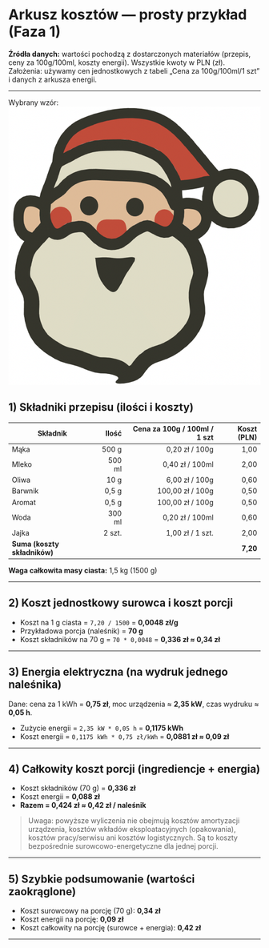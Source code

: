 # Arkusz kosztów — prosty przykład (Faza 1)

**Źródła danych:** wartości pochodzą z dostarczonych materiałów (przepis, ceny za 100g/100ml, koszty energii). Wszystkie kwoty w PLN (zł).
Założenia: używamy cen jednostkowych z tabeli „Cena za 100g/100ml/1 szt” i danych z arkusza energii.

---
Wybrany wzór:
![Santa](images/Santa.png)

## 1) Składniki przepisu (ilości i koszty)

| Składnik | Ilość | Cena za 100g / 100ml / 1 szt | Koszt (PLN) |
|---|---:|---:|---:|
| Mąka | 500 g | 0,20 zł / 100g | 1,00 |
| Mleko | 500 ml | 0,40 zł / 100ml | 2,00 |
| Oliwa | 10 g | 6,00 zł / 100g | 0,60 |
| Barwnik | 0,5 g | 100,00 zł / 100g | 0,50 |
| Aromat | 0,5 g | 100,00 zł / 100g | 0,50 |
| Woda | 300 ml | 0,20 zł / 100ml | 0,60 |
| Jajka | 2 szt. | 1,00 zł / 1 szt. | 2,00 |
| **Suma (koszty składników)** | | | **7,20** |

**Waga całkowita masy ciasta:** 1,5 kg (1500 g)

---

## 2) Koszt jednostkowy surowca i koszt porcji

- Koszt na 1 g ciasta = `7,20 / 1500` = **0,0048 zł/g**  
- Przykładowa porcja (naleśnik) = **70 g**  
- Koszt składników na 70 g = `70 * 0,0048` = **0,336 zł ≈ 0,34 zł**

---

## 3) Energia elektryczna (na wydruk jednego naleśnika)

Dane: cena za 1 kWh = **0,75 zł**, moc urządzenia ≈ **2,35 kW**, czas wydruku ≈ **0,05 h**.

- Zużycie energii = `2,35 kW * 0,05 h` = **0,1175 kWh**  
- Koszt energii = `0,1175 kWh * 0,75 zł/kWh` = **0,0881 zł ≈ 0,09 zł**

---

## 4) Całkowity koszt porcji (ingrediencje + energia)

- Koszt składników (70 g) = **0,336 zł**
- Koszt energii = **0,088 zł**
- **Razem = 0,424 zł ≈ 0,42 zł / naleśnik**

> Uwaga: powyższe wyliczenia nie obejmują kosztów amortyzacji urządzenia, kosztów wkładów eksploatacyjnych (opakowania), kosztów pracy/serwisu ani kosztów logistycznych. Są to koszty bezpośrednie surowcowo-energetyczne dla jednej porcji.

---

## 5) Szybkie podsumowanie (wartości zaokrąglone)
- Koszt surowcowy na porcję (70 g): **0,34 zł**
- Koszt energii na porcję: **0,09 zł**
- Koszt całkowity na porcję (surowce + energia): **0,42 zł**

---
